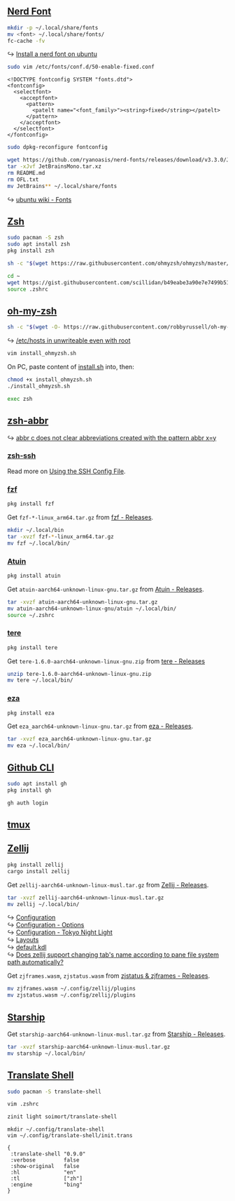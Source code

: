 ## [Nerd Font](http://nerdfonts.com/)

```sh
mkdir -p ~/.local/share/fonts
mv <font> ~/.local/share/fonts/
fc-cache -fv
```

↪ [Install a nerd font on ubuntu](https://gist.github.com/matthewjberger/7dd7e079f282f8138a9dc3b045ebefa0)

```sh
sudo vim /etc/fonts/conf.d/50-enable-fixed.conf
```

```
<!DOCTYPE fontconfig SYSTEM "fonts.dtd">
<fontconfig>
  <selectfont>
    <acceptfont>
      <pattern>
        <patelt name="<font_family>"><string>fixed</string></patelt>
      </pattern>
    </acceptfont>
  </selectfont>
</fontconfig>
```

```sh
sudo dpkg-reconfigure fontconfig
```

```sh
wget https://github.com/ryanoasis/nerd-fonts/releases/download/v3.3.0/JetBrainsMono.tar.xz
tar -xJvf JetBrainsMono.tar.xz
rm README.md
rm OFL.txt
mv JetBrains** ~/.local/share/fonts
```

↪ [ubuntu wiki - Fonts](https://wiki.ubuntu.com/Fonts)

## [Zsh](https://www.zsh.org/)

```sh
sudo pacman -S zsh
sudo apt install zsh
pkg install zsh
```

```sh
sh -c "$(wget https://raw.githubusercontent.com/ohmyzsh/ohmyzsh/master/tools/install.sh -O -)"
```

```sh
cd ~
wget https://gist.githubusercontent.com/scillidan/b49eabe3a90e7e7499b5155af7f36480/raw/1ad03938633a16651b311e4a6108ed40152110f8/.zshrc_mini -O .zshrc
source .zshrc
```

## [oh-my-zsh](https://ohmyz.sh)

```sh
sh -c "$(wget -O- https://raw.githubusercontent.com/robbyrussell/oh-my-zsh/master/tools/install.sh)"
```

↪ [/etc/hosts in unwriteable even with root](reddit.com/r/termux/comments/18sz5a1/etchosts_in_unwriteable_even_with_root/)

```sh
vim install_ohmyzsh.sh
```

On PC, paste content of [install.sh](https://raw.githubusercontent.com/robbyrussell/oh-my-zsh/master/tools/install.sh) into, then:

```sh
chmod +x install_ohmyzsh.sh
./install_ohmyzsh.sh
```

```sh
exec zsh
```

## [zsh-abbr](https://github.com/olets/zsh-abbr)

↪ [abbr c does not clear abbreviations created with the pattern abbr x=y](https://github.com/olets/zsh-abbr/issues/88)

### [zsh-ssh](https://github.com/sunlei/zsh-ssh)

Read more on [Using the SSH Config File](https://linuxize.com/post/using-the-ssh-config-file/).

### [fzf](https://github.com/junegunn/fzf)

```sh
pkg install fzf
```

<!-- --8<-- [start:ubuntu-22-arm] -->
Get `fzf-*-linux_arm64.tar.gz` from [fzf - Releases](https://github.com/junegunn/fzf/releases).

```sh
mkdir ~/.local/bin
tar -xvzf fzf-*-linux_arm64.tar.gz
mv fzf ~/.local/bin/
```
<!-- --8<-- [end:ubuntu-22-arm] -->

### [Atuin](https://github.com/atuinsh/atuin)

```sh
pkg install atuin
```

<!-- --8<-- [start:ubuntu-22-arm] -->
Get `atuin-aarch64-unknown-linux-gnu.tar.gz` from [Atuin - Releases](https://github.com/atuinsh/atuin/releases).

```sh
tar -xvzf atuin-aarch64-unknown-linux-gnu.tar.gz
mv atuin-aarch64-unknown-linux-gnu/atuin ~/.local/bin/
source ~/.zshrc
```
<!-- --8<-- [end:ubuntu-22-arm] -->

### [tere](https://github.com/mgunyho/tere)

```sh
pkg install tere
```

<!-- --8<-- [start:ubuntu-22-arm] -->
Get `tere-1.6.0-aarch64-unknown-linux-gnu.zip` from [tere - Releases](https://github.com/mgunyho/tere/releases)

```sh
unzip tere-1.6.0-aarch64-unknown-linux-gnu.zip
mv tere ~/.local/bin/
```
<!-- --8<-- [end:ubuntu-22-arm] -->

### [eza](https://github.com/eza-community/eza)

```sh
pkg install eza
```

<!-- --8<-- [start:ubuntu-22-arm] -->
Get `eza_aarch64-unknown-linux-gnu.tar.gz` from [eza - Releases](https://github.com/eza-community/eza/releases).

```sh
tar -xvzf eza_aarch64-unknown-linux-gnu.tar.gz
mv eza ~/.local/bin/
```
<!-- --8<-- [end:ubuntu-22-arm] -->

## [Github CLI](https://cli.github.com/)

```sh
sudo apt install gh
pkg install gh
```

```sh
gh auth login
```

## [tmux](https://github.com/tmux/tmux)

## [Zellij](https://github.com/zellij-org/zellij)

```sh
pkg install zellij
cargo install zellij
```

<!-- --8<-- [start:ubuntu-22-arm] -->
Get `zellij-aarch64-unknown-linux-musl.tar.gz` from [Zellij - Releases](https://github.com/zellij-org/zellij/releases).

```sh
tar -xvzf zellij-aarch64-unknown-linux-musl.tar.gz
mv zellij ~/.local/bin/
```
<!-- --8<-- [end:ubuntu-22-arm] -->

↪ [Configuration](https://zellij.dev/documentation/configuration)  
↪ [Configuration - Options](https://zellij.dev/documentation/options)  
↪ [Configuration - Tokyo Night Light](https://zellij.dev/documentation/theme-gallery#tokyo-night-light)  
↪ [Layouts](https://zellij.dev/documentation/layouts)  
↪ [default.kdl](https://github.com/zellij-org/zellij/blob/main/zellij-utils/assets/config/default.kdl)  
↪ [Does zellij support changing tab's name according to pane file system path automatically?](https://www.reddit.com/r/zellij/comments/10skez0/does_zellij_support_changing_tabs_name_according/)

Get `zjframes.wasm`, `zjstatus.wasm` from [zjstatus & zjframes - Releases](https://github.com/dj95/zjstatus/releases).

```sh
mv zjframes.wasm ~/.config/zellij/plugins
mv zjstatus.wasm ~/.config/zellij/plugins
```

## [Starship](https://starship.rs/)

<!-- --8<-- [start:ubuntu-22-arm] -->
Get `starship-aarch64-unknown-linux-musl.tar.gz` from [Starship - Releases](https://github.com/starship/starship/releases).

```sh
tar -xvzf starship-aarch64-unknown-linux-musl.tar.gz
mv starship ~/.local/bin/
```
<!-- --8<-- [end:ubuntu-22-arm] -->

## [Translate Shell](https://github.com/soimort/translate-shell)

<!-- --8<-- [start:arch-linux] -->
```sh
sudo pacman -S translate-shell
```
<!-- --8<-- [end:arch-linux] -->

<!-- --8<-- [start:ubuntu-server-arm-24] -->
```sh
vim .zshrc
```

```sh
zinit light soimort/translate-shell
```

```
mkdir ~/.config/translate-shell
vim ~/.config/translate-shell/init.trans
````

```
{
 :translate-shell "0.9.0"
 :verbose         false
 :show-original   false
 :hl              "en"
 :tl              ["zh"]
 :engine          "bing"
}
```
<!-- --8<-- [end:ubuntu-server-arm-24] -->